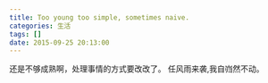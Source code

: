 ```yaml
---
title: Too young too simple, sometimes naive.
categories: 生活
tags: []
date: 2015-09-25 20:13:00
---
```


还是不够成熟啊，处理事情的方式要改改了。
任风雨来袭,我自岿然不动。
